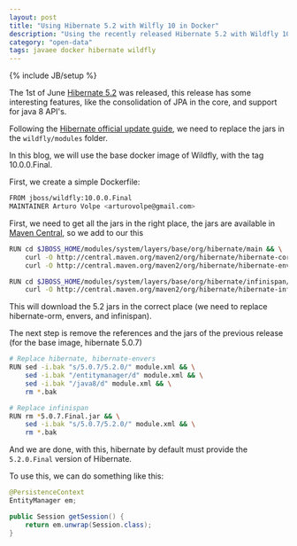 ```yaml
---
layout: post
title: "Using Hibernate 5.2 with Wilfly 10 in Docker"
description: "Using the recently released Hibernate 5.2 with Wildfly 10 in a Docker container"
category: "open-data"
tags: javaee docker hibernate wildfly
---
```

{% include JB/setup %}

The 1st of June [Hibernate 5.2][hibernate-release] was released, this release
has some interesting features, like the consolidation of JPA in the core, and
support for java 8 API's.

Following the [Hibernate official update guide][hibernate-official-upate], we
need to replace the jars in the `wildfly/modules` folder.

In this blog, we will use the base docker image of Wildfly, with the tag
10.0.0.Final.

First, we create a simple Dockerfile:

```bash
FROM jboss/wildfly:10.0.0.Final
MAINTAINER Arturo Volpe <arturovolpe@gmail.com>
```

First, we need to get all the jars in the right place, the jars are available in
[Maven Central][maven-central-hibernate], so we add to our  this

```bash
RUN cd $JBOSS_HOME/modules/system/layers/base/org/hibernate/main && \
    curl -O http://central.maven.org/maven2/org/hibernate/hibernate-core/5.2.0.Final/hibernate-core-5.2.0.Final.jar && \
    curl -O http://central.maven.org/maven2/org/hibernate/hibernate-envers/5.2.0.Final/hibernate-envers-5.2.0.Final.jar

RUN cd $JBOSS_HOME/modules/system/layers/base/org/hibernate/infinispan/main/ && \
    curl -O http://central.maven.org/maven2/org/hibernate/hibernate-infinispan/5.2.0.Final/hibernate-infinispan-5.2.0.Final.jar && \
```

This will download the 5.2 jars in the correct place (we need to replace
hibernate-orm, envers, and infinispan).

The next step is remove the references and the jars of the previous release (for
the base image, hibernate 5.0.7)

```bash
# Replace hibernate, hibernate-envers
RUN sed -i.bak "s/5.0.7/5.2.0/" module.xml && \
    sed -i.bak "/entitymanager/d" module.xml && \
    sed -i.bak "/java8/d" module.xml && \
    rm *.bak

# Replace infinispan
RUN rm *5.0.7.Final.jar && \
    sed -i.bak "s/5.0.7/5.2.0/" module.xml && \
    rm *.bak
```

And we are done, with this, hibernate by default must provide the `5.2.0.Final`
version of Hibernate.

To use this, we can do something like this:

```java
@PersistenceContext
EntityManager em;

public Session getSession() {
    return em.unwrap(Session.class);
}
```

[docker]: https://www.docker.com://www.docker.com/
[wildfly]: http://wildfly.org/
[hibernate-release]: http://in.relation.to/2016/06/01/hibernate-orm-520-final-release/
[hibernate-official-upate]: https://docs.jboss.org/author/display/WFLY10/JPA+Reference+Guide#JPAReferenceGuide-UsingtheHibernate5.xJPApersistenceprovider
[maven-central-hibernate]: http://mvnrepository.com/artifact/org.hibernate/hibernate-core
